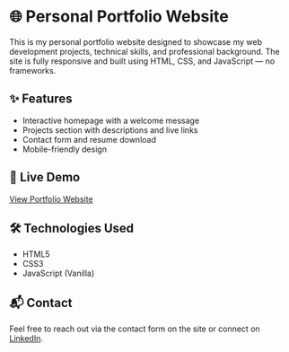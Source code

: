 # 🌐 Personal Portfolio Website

This is my personal portfolio website designed to showcase my web development projects, technical skills, and professional background. The site is fully responsive and built using HTML, CSS, and JavaScript — no frameworks.

## ✨ Features
- Interactive homepage with a welcome message
- Projects section with descriptions and live links
- Contact form and resume download
- Mobile-friendly design

## 📁 Live Demo
[View Portfolio Website](https://yourusername.github.io/your-repo-name)

## 🛠️ Technologies Used
- HTML5
- CSS3
- JavaScript (Vanilla)

## 📬 Contact
Feel free to reach out via the contact form on the site or connect on [LinkedIn](https://linkedin.com/in/yourname).
